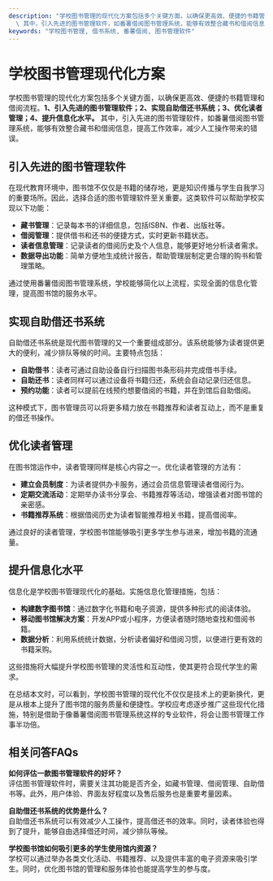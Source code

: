 ```yaml
---
description: "学校图书管理的现代化方案包括多个关键方面，以确保更高效、便捷的书籍管理和借阅流程。**1、引入先进的图书管理软件；2、实现自助借还书系统；3、优化读者管理；4、提升信息化水平。**\
  \ 其中，引入先进的图书管理软件，如番薯借阅图书管理系统，能够有效整合藏书和借阅信息，提高工作效率，减少人工操作带来的错误。"
keywords: "学校图书管理, 借书系统, 番薯借阅, 图书管理软件"
---
```

# 学校图书管理现代化方案

学校图书管理的现代化方案包括多个关键方面，以确保更高效、便捷的书籍管理和借阅流程。**1、引入先进的图书管理软件；2、实现自助借还书系统；3、优化读者管理；4、提升信息化水平。** 其中，引入先进的图书管理软件，如番薯借阅图书管理系统，能够有效整合藏书和借阅信息，提高工作效率，减少人工操作带来的错误。

## 引入先进的图书管理软件

在现代教育环境中，图书馆不仅仅是书籍的储存地，更是知识传播与学生自我学习的重要场所。因此，选择合适的图书管理软件至关重要。这类软件可以帮助学校实现以下功能：

- **藏书管理**：记录每本书的详细信息，包括ISBN、作者、出版社等。
- **借阅管理**：提供借书和还书的便捷方式，实时更新书籍状态。
- **读者信息管理**：记录读者的借阅历史及个人信息，能够更好地分析读者需求。
- **数据导出功能**：简单方便地生成统计报告，帮助管理层制定更合理的购书和管理策略。

通过使用番薯借阅图书管理系统，学校能够简化以上流程，实现全面的信息化管理，提高图书馆的服务水平。

## 实现自助借还书系统

自助借还书系统是现代图书管理的又一个重要组成部分。该系统能够为读者提供更大的便利，减少排队等候的时间。主要特点包括：

- **自助借书**：读者可通过自助设备自行扫描图书条形码并完成借书手续。
- **自助还书**：读者同样可以通过设备将书籍归还，系统会自动记录归还信息。
- **预约功能**：读者可以提前在线预约想要借阅的书籍，并在到馆后自助借阅。

这种模式下，图书管理员可以将更多精力放在书籍推荐和读者互动上，而不是重复的借还书操作。

## 优化读者管理

在图书馆运作中，读者管理同样是核心内容之一。优化读者管理的方法有：

- **建立会员制度**：为读者提供办卡服务，通过会员信息管理读者借阅行为。
- **定期交流活动**：定期举办读书分享会、书籍推荐等活动，增强读者对图书馆的亲密感。
- **书籍推荐系统**：根据借阅历史为读者智能推荐相关书籍，提高借阅率。

通过良好的读者管理，学校图书馆能够吸引更多学生参与进来，增加书籍的流通量。

## 提升信息化水平

信息化是学校图书管理现代化的基础。实施信息化管理措施，包括：

- **构建数字图书馆**：通过数字化书籍和电子资源，提供多种形式的阅读体验。
- **移动图书馆解决方案**：开发APP或小程序，方便读者随时随地查找和借阅书籍。
- **数据分析**：利用系统统计数据，分析读者偏好和借阅习惯，以便进行更有效的书籍采购。

这些措施将大幅提升学校图书管理的灵活性和互动性，使其更符合现代学生的需求。

在总结本文时，可以看到，学校图书管理的现代化不仅仅是技术上的更新换代，更是从根本上提升了图书馆的服务质量和便捷性。学校应考虑逐步推广这些现代化措施，特别是借助于像番薯借阅图书管理系统这样的专业软件，将会让图书管理工作事半功倍。

## 相关问答FAQs

**如何评估一款图书管理软件的好坏？**  
评估图书管理软件时，需要关注其功能是否齐全，如藏书管理、借阅管理、自助借书等。此外，用户体验、界面友好程度以及售后服务也是重要考量因素。

**自助借还书系统的优势是什么？**  
自助借还书系统可以有效减少人工操作，提高借还书的效率。同时，读者体验也得到了提升，能够自由选择借还时间，减少排队等候。

**学校图书馆如何吸引更多的学生使用馆内资源？**  
学校可以通过举办各类文化活动、书籍推荐、以及提供丰富的电子资源来吸引学生。同时，优化图书馆的管理和服务体验也能提高学生的参与度。
